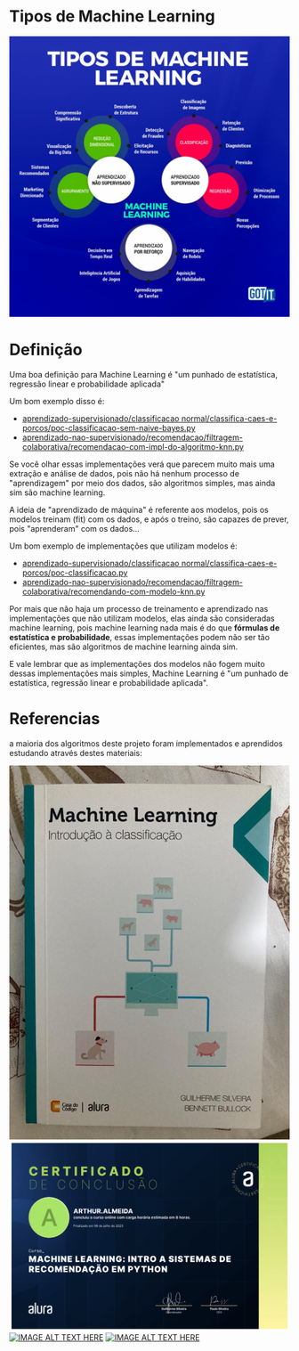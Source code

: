 # Tipos de Machine Learning

![img](/assets/tipos.jpeg)

# Definição

Uma boa definição para Machine Learning é "um punhado de estatística, regressão linear e probabilidade aplicada"

Um bom exemplo disso é: 
- [aprendizado-supervisionado/classificacao normal/classifica-caes-e-porcos/poc-classificacao-sem-naive-bayes.py](https://github.com/DeveloperArthur/machine-learning/blob/main/aprendizado-supervisionado/classificacao%20normal/classifica-caes-e-porcos/poc-classificacao-sem-naive-bayes.py)
- [aprendizado-nao-supervisionado/recomendacao/filtragem-colaborativa/recomendacao-com-impl-do-algoritmo-knn.py](https://github.com/DeveloperArthur/machine-learning/blob/main/aprendizado-nao-supervisionado/recomendacao/filtragem-colaborativa/recomendacao-com-impl-do-algoritmo-knn.py)

Se você olhar essas implementações verá que parecem muito mais uma extração e análise de dados, pois não há nenhum processo de "aprendizagem" por meio dos dados, são algoritmos simples, mas ainda sim são machine learning.

A ideia de "aprendizado de máquina" é referente aos modelos, pois os modelos treinam (fit) com os dados, e após o treino, são capazes de prever, pois "aprenderam" com os dados...

Um bom exemplo de implementações que utilizam modelos é:
- [aprendizado-supervisionado/classificacao normal/classifica-caes-e-porcos/poc-classificacao.py](https://github.com/DeveloperArthur/machine-learning/blob/main/aprendizado-supervisionado/classificacao%20normal/classifica-caes-e-porcos/poc-classificacao.py)
- [aprendizado-nao-supervisionado/recomendacao/filtragem-colaborativa/recomendando-com-modelo-knn.py](https://github.com/DeveloperArthur/machine-learning/blob/main/aprendizado-nao-supervisionado/recomendacao/filtragem-colaborativa/recomendando-com-modelo-knn.py)

Por mais que não haja um processo de treinamento e aprendizado nas implementações que não utilizam modelos, elas ainda são consideradas machine learning, pois machine learning nada mais é do que **fórmulas de estatística e probabilidade**, essas implementações podem não ser tão eficientes, mas são algoritmos de machine learning ainda sim.

E vale lembrar que as implementações dos modelos não fogem muito dessas implementações mais simples, Machine Learning é "um punhado de estatística, regressão linear e probabilidade aplicada".

# Referencias

a maioria dos algoritmos deste projeto foram implementados e aprendidos estudando através destes materiais:

![img](/assets/classificacao.jpeg)
![img](/assets/recomendacao.png)
[![IMAGE ALT TEXT HERE](https://img.youtube.com/vi/zQUFxZsZODY/0.jpg)](https://www.youtube.com/watch?v=zQUFxZsZODY)
[![IMAGE ALT TEXT HERE](https://img.youtube.com/vi/uePeleYXD-0/0.jpg)](https://www.youtube.com/watch?v=uePeleYXD-0)

